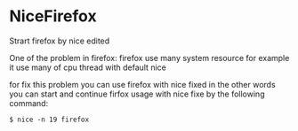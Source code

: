 # NiceFirefox
Strart firefox by nice edited

One of the problem in firefox:
firefox use many system resource for example it use many of cpu thread with default nice

for fix this problem you can use firefox with nice fixed
in the other words you can start and continue firfox usage with nice fixe by the following command:

```
$ nice -n 19 firefox
```
